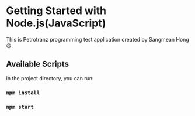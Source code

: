 # Getting Started with Node.js(JavaScript)
This is Petrotranz programming test application created by Sangmean Hong 😄.

## Available Scripts

In the project directory, you can run:

### `npm install`
### `npm start`

